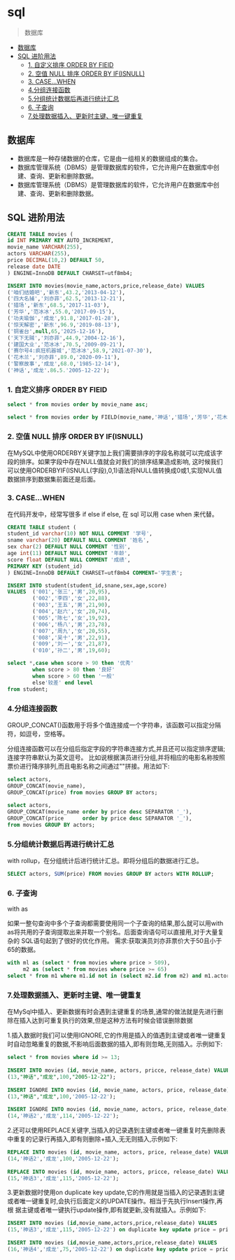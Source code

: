 # sql

> 数据库

- [数据库](#数据库)
- [SQL 进阶用法](#sql-进阶用法)
  - [1. 自定义排序 ORDER BY FIElD](#1-自定义排序-order-by-field)
  - [2. 空值 NULL 排序 ORDER BY IF(ISNULL)](#2-空值-null-排序-order-by-ifisnull)
  - [3. CASE...WHEN](#3-casewhen)
  - [4.分组连接函数](#4分组连接函数)
  - [5.分组统计数据后再进行统计汇总](#5分组统计数据后再进行统计汇总)
  - [6. 子查询](#6-子查询)
  - [7.处理数据插入、更新时主键、唯一键重复](#7处理数据插入更新时主键唯一键重复)

## 数据库

- 数据库是一种存储数据的仓库，它是由一组相关的数据组成的集合。
- 数据库管理系统（DBMS）是管理数据库的软件，它允许用户在数据库中创建、查询、更新和删除数据。
- 数据库管理系统（DBMS）是管理数据库的软件，它允许用户在数据库中创建、查询、更新和删除数据。

## SQL 进阶用法

```sql
CREATE TABLE movies (
id INT PRIMARY KEY AUTO_INCREMENT,
movie_name VARCHAR(255),
actors VARCHAR(255),
price DECIMAL(10,2) DEFAULT 50,
release date DATE
) ENGINE=InnoDB DEFAULT CHARSET=utf8mb4;

INSERT INTO movies(movie_name,actors,price,release_date) VALUES 
('咱们结婚吧','新东',43.2,'2013-04-12'),
('四大名捕','刘亦菲',62.5,'2013-12-21'),
('猎场','新东',68.5,'2017-11-03'),
('芳华','范冰冰',55.0,'2017-09-15'),
('功夫瑜伽','成龙',91.8,'2017-01-28'),
('惊天解密','新东',96.9,'2019-08-13'),
('铜雀台',null,65,'2025-12-16'),
('天下无贼','刘亦菲',44.9,'2004-12-16'),
('建国大业','范冰冰',70.5,'2009-09-21'),
('赛尔号4:疯狂机器城','范冰冰',58.9,'2021-07-30'),
('花木兰','刘亦菲',89.0,'2020-09-11'),
('警察故事','成龙',68.0,'1985-12-14'),
('神话','成龙'.86.5.'2005-12-22');
```

### 1. 自定义排序 ORDER BY FIElD

```sql
select * from movies order by movie_name asc;

select * from movies order by FIELD(movie_name,'神话','猎场','芳华','花木兰','铜雀台','警察故事','天下无贼','四大名捕','惊天解密','建国大业','功夫瑜伽','咱们结婚吧','赛尔号4','疯狂机器城');
```

### 2. 空值 NULL 排序 ORDER BY IF(ISNULL)

在MySQL中使用ORDERBY关键字加上我们需要排序的字段名称就可以完成该字段的排序。如果字段中存在NULL值就会对我们的排序结果造成影响,
这时候我们可以使用ORDERBYIF(ISNULL(字段),0,1)语法将NULL值转换成0或1,实现NUL值数据排序到数据集前面还是后面。

### 3. CASE...WHEN

在代码开发中，经常写很多 if else if else, 在 sql 可以用 case when 来代替。

```sql
CREATE TABLE student (
student_id varchar(10) NOT NULL COMMENT '学号',
sname varchar(20) DEFAULT NULL COMMENT '姓名',
sex char(2) DEFAULT NULL COMMENT '性别',
age int(11) DEFAULT NULL COMMENT '年龄',
score float DEFAULT NULL COMMENT '成绩',
PRIMARY KEY (student_id)
) ENGINE=InnoDB DEFAULT CHARSET=utf8mb4 COMMENT='学生表';
```

```sql
INSERT INTO student(student_id,snane,sex,age,score)
VALUES  ('001','张三','男',20,95),
        ('002','李四','女',22,88),
        ('003','王五','男',21,90),
        ('004','赵六','女',20,74),
        ('005','陈七','女',19,92),
        ('006','杨八','男',23,78),
        ('007','周九','女',20,55),
        ('008','吴十','男',22,91),
        ('009','刘一','女',21,87),
        ('010','孙二','男',19,60);

select *,case when score > 90 then '优秀' 
        when score > 80 then '良好'  
        when score > 60 then '一般' 
        else'较差' end level 
from student;
```

### 4.分组连接函数

GROUP_CONCAT()函数用于将多个值连接成一个字符串，该函数可以指定分隔符，如逗号，空格等。

分组连接函数可以在分组后指定字段的字符串连接方式,并且还可以指定排序逻辑;连接字符串默认为英文逗号。
比如说根据演员进行分组,并将相应的电影名称按照票价进行降序排列,而且电影名称之间通过""拼接。用法如下:

```sql
select actors,
GROUP_CONCAT(movie_name),
GROUP_CONCAT(price) from movies GROUP BY actors;
 
select actors,
GROUP_CONCAT(movie_name order by price desc SEPARATOR '_'),
GROUP_CONCAT(price      order by price desc SEPARATOR '_'),
from movies GROUP BY actors;
```

### 5.分组统计数据后再进行统计汇总

with rollup，在分组统计后进行统计汇总。即将分组后的数据进行汇总。

```sql
SELECT actors, SUM(price) FROM movies GROUP BY actors WITH ROLLUP;
```

### 6. 子查询

with as

如果一整句查询中多个子查询都需要使用同一个子查询的结果,那么就可以用with as将共用的子查询提取出来并取一个别名。后面查询语句可以直接用,对于大量复杂的
SQL语句起到了很好的优化作用。
需求:获取演员刘亦菲票价大于50且小于65的数据。

```sql
with ml as (select * from movies where price > 509),
     m2 as (select * from movies where price >= 65) 
select * from m1 where m1.id not in (select m2.id from m2) and m1.actors='刘亦菲';
```

### 7.处理数据插入、更新时主键、唯一键重复

在MySql中插入、更新数据有时会遇到主键重复的场景,通常的做法就是先进行删除在插入达到可重复执行的效果,但是这种方法有时候会错误删除数据

1.插入数据时我们可以使用IGNORE,它的作用是插入的值遇到主键或者唯一键重复时自动忽略重复的数据,不影响后面数据的插入,即有则忽略,无则插入。示例如下:

```sql
select * from movies where id >= 13;
 
INSERT INTO movies (id, movie_name, actors, pricce, release_date) VALUES
(13,"神话","成龙",100,"2005-12-22");
 
INSERT IGNORE INTO movies (id, movie_name, actors, price, release_date) VALUES
(13,"神话","成龙",100,'2005-12-22');
 
INSERT IGNORE INTO movies (id, movie_name, actors, price, release_date) VALUES
(14,'神话2','成龙',114,'2005-12-22');
```

2.还可以使用REPLACE关键字,当插入的记录遇到主键或者唯一键重复时先删除表中重复的记录行再插入,即有则删除+插入,无无则插入,示例如下:

```sql
REPLACE INTO movies (id, movie_name, actors, price, release_date) VALUES
(14,'神话2','成龙',100,'2005-12-22');
 
REPLACE INTO movies (id, movie_name, actors, pricce, release_date) VALUES
(15,'神话3','成龙',115,'2005-12-22');
```

3.更新数据时使用on duplicate key update,它的作用就是当插入的记录遇到主键或者唯一键重复时,会执行后面定义的UPDATE操作。相当于先执行Insert操作,再根
据主键或者唯一键执行update操作,即有就更新,没有就插入。示例如下:

```sql
INSERT INTO movies (id,movie_name,actors,price,release_date) VALUES 
(15,'神话3','成龙',115,'2005-12-22') on duplicate key update price = price + 10;
 
INSERT INTO movies (id,movie_name,actors,price,release_date) VALUES 
(16,'神话4','成龙',75,'2005-12-22') on duplicate key update price = price + 10;
```
